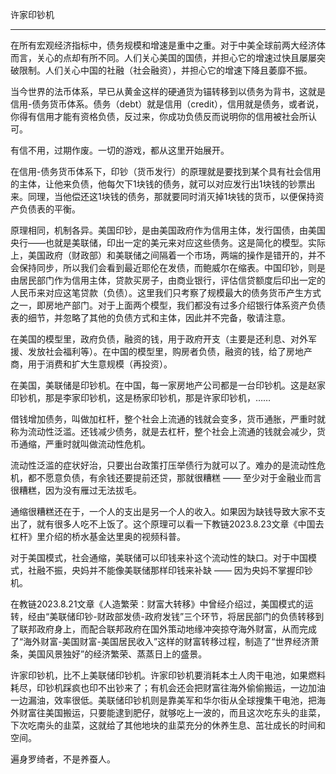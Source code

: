 
许家印钞机

* * *

在所有宏观经济指标中，债务规模和增速是重中之重。对于中美全球前两大经济体而言，关心的点却有所不同。人们关心美国的国债，并担心它的增速过快且屡屡突破限制。人们关心中国的社融（社会融资），并担心它的增速下降且萎靡不振。

当今世界的法币体系，早已从黄金这样的硬通货为锚转移到以债务为背书，这就是信用-债务货币体系。债务（debt）就是信用（credit），信用就是债务，或者说，你得有信用才能有资格负债，反过来，你成功负债反而说明你的信用被社会所认可。

有信不用，过期作废。一切的游戏，都从这里开始展开。

在信用-债务货币体系下，印钞（货币发行）的原理就是要找到某个具有社会信用的主体，让他来负债，他每欠下1块钱的债务，就可以对应发行出1块钱的钞票出来。同理，当他偿还这1块钱的债务，那就要同时消灭掉1块钱的货币，以便保持资产负债表的平衡。

原理相同，机制各异。美国印钞，是由美国政府作为信用主体，发行国债，由美国央行——也就是美联储，印出一定的美元来对应这些债务。这是简化的模型。实际上，美国政府（财政部）和美联储之间隔着一个市场，两端的操作是错开的，并不会保持同步，所以我们会看到最近耶伦在发债，而鲍威尔在缩表。中国印钞，则是由居民部门作为信用主体，贷款买房子，由商业银行，评估信贷额度后印出一定的人民币来对应这笔贷款（负债）。这里我们只考察了规模最大的债务货币产生方式之一，即房地产部门。对于上面两个模型，我们都没有过多介绍银行体系资产负债表的细节，并忽略了其他的负债方式和主体，因此并不完备，敬请注意。

在美国的模型里，政府负债，融资的钱，用于政府开支（主要是还利息、对外军援、发放社会福利等）。在中国的模型里，购房者负债，融资的钱，给了房地产商，用于消费和扩大生意规模（再投资）。

在美国，美联储是印钞机。在中国，每一家房地产公司都是一台印钞机。这是赵家印钞机，那是李家印钞机，这是杨家印钞机，那是许家印钞机，……

借钱增加债务，叫做加杠杆，整个社会上流通的钱就会变多，货币通胀，严重时就称为流动性泛滥。还钱减少债务，就是去杠杆，整个社会上流通的钱就会减少，货币通缩，严重时就叫做流动性危机。

流动性泛滥的症状好治，只要出台政策打压举债行为就可以了。难办的是流动性危机，都不愿意负债，有余钱还要提前还贷，那就很糟糕 —— 至少对于金融业而言很糟糕，因为没有雁过无法拔毛。

通缩很糟糕还在于，一个人的支出是另一个人的收入。如果因为缺钱导致大家不支出了，就有很多人吃不上饭了。这个原理可以看一下教链2023.8.23文章《中国去杠杆》里介绍的桥水基金达里奥的视频科普。

对于美国模式，社会通缩，美联储可以印钱来补这个流动性的缺口。对于中国模式，社融不振，央妈并不能像美联储那样印钱来补缺 —— 因为央妈不掌握印钞机。

在教链2023.8.21文章《人造繁荣：财富大转移》中曾经介绍过，美国模式的运转，经由“美联储印钞-财政部发债-政府发钱”三个环节，将居民部门的负债转移到了联邦政府身上，而配合联邦政府在国外策动地缘冲突掠夺海外财富，从而完成了“海外财富-美国财富-美国居民收入”这样的财富转移过程，制造了“世界经济萧条，美国风景独好”的经济繁荣、蒸蒸日上的盛景。

许家印钞机，比不上美联储印钞机。许家印钞机要消耗本土人肉干电池，如果燃料耗尽，印钞机踩疯也印不出钞来了；有机会还会把财富往海外偷偷搬运，一边加油一边漏油，效率很低。美联储印钞机则是靠美军和华尔街从全球搜集干电池，把海外财富往美国搬运，只要能逮到肥仔，就够吃上一波的，而且这次吃东头的韭菜，下次吃南头的韭菜，这就给了其他地块的韭菜充分的休养生息、茁壮成长的时间和空间。

遍身罗绮者，不是养蚕人。


